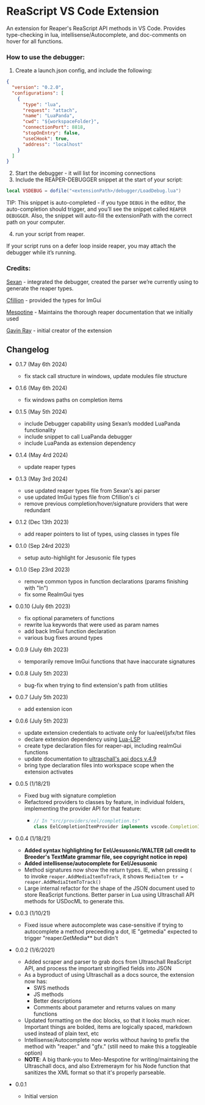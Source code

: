 # ReaScript VS Code Extension

An extension for Reaper's ReaScript API methods in VS Code.
Provides type-checking in lua, intellisense/Autocomplete, and doc-comments on hover for all functions.

### How to use the debugger:

1. Create a launch.json config, and include the following:

```json
{
  "version": "0.2.0",
  "configurations": [
    {
      "type": "lua",
      "request": "attach",
      "name": "LuaPanda",
      "cwd": "${workspaceFolder}",
      "connectionPort": 8818,
      "stopOnEntry": false,
      "useCHook": true,
      "address": "localhost"
    }
  ]
}
```

2. Start the debugger - it will list for incoming connections
3. Include the REAPER-DEBUGGER snippet at the start of your script:

```lua
local VSDEBUG = dofile("<extensionPath>/debugger/LoadDebug.lua")
```

TIP: This snippet is auto-completed - if you type `DEBUG` in the editor, the auto-completion should trigger, and you’ll see the snippet called `REAPER DEBUGGER`. Also, the snippet will auto-fill the extensionPath with the correct path on your computer.

4. run your script from reaper.

If your script runs on a defer loop inside reaper, you may attach the debugger while it’s running.

### Credits:

[Sexan](https://github.com/GoranKovac) - integrated the debugger, created the parser we’re currently using to generate the reaper types.

[Cfillion](https://github.com/cfillion) - provided the types for ImGui

[Mespotine](https://github.com/mespotine) - Maintains the thorough reaper documentation that we initially used

[Gavin Ray](https://github.com/GavinRay97) - initial creator of the extension

## Changelog

- 0.1.7 (May 6th 2024)
  - fix stack call structure in windows, update modules file structure
- 0.1.6 (May 6th 2024)
  - fix windows paths on completion items
- 0.1.5 (May 5th 2024)
  - include Debugger capability using Sexan’s modded LuaPanda functionality
  - include snippet to call LuaPanda debugger
  - include LuaPanda as extension dependency
- 0.1.4 (May 4rd 2024)
  - update reaper types
- 0.1.3 (May 3rd 2024)
  - use updated reaper types file from Sexan's api parser
  - use updated ImGui types file from Cfillion's ci
  - remove previous completion/hover/signature providers that were redundant
- 0.1.2 (Dec 13th 2023)
  - add reaper pointers to list of types, using classes in types file
- 0.1.0 (Sep 24rd 2023)
  - setup auto-highlight for Jesusonic file types
- 0.1.0 (Sep 23rd 2023)
  - remove common typos in function declarations (params finishing with "In")
  - fix some ReaImGui tyes
- 0.0.10 (July 6th 2023)
  - fix optional parameters of functions
  - rewrite lua keywords that were used as param names
  - add back ImGui function declaration
  - various bug fixes around types

- 0.0.9 (July 6th 2023)
  - temporarily remove ImGui functions that have inaccurate signatures

- 0.0.8 (July 5th 2023)
  - bug-fix when trying to find extension's path from utilities

- 0.0.7 (July 5th 2023)
  - add extension icon

- 0.0.6 (July 5th 2023)
  - update extension credentials to activate only for lua/eel/jsfx/txt files
  - declare extension dependency using [Lua-LSP](https://github.com/LuaLS/lua-language-server)
  - create type declaration files for reaper-api, including reaImGui functions
  - update documentation to [ultraschall's api docs v.4.9](https://github.com/Ultraschall/ultraschall-lua-api-for-reaper/releases/tag/4.9)
  - bring type declaration files into workspace scope when the extension activates
- 0.0.5 (1/18/21)
  - Fixed bug with signature completion
  - Refactored providers to classes by feature, in individual folders, implementing the provider API for that feature:
    - ```ts
      // In "src/providers/eel/completion.ts"
      class EelCompletionItemProvider implements vscode.CompletionItemProvider {}
      ```

- 0.0.4 (1/18/21)

  - **Added syntax highlighting for Eel/Jesusonic/WALTER (all credit to Breeder's TextMate grammar file, see copyright notice in repo)**
  - **Added intellisense/autocomplete for Eel/Jesusonic**
  - Method signatures now show the return types. IE, when pressing `(` to invoke `reaper.AddMediaItemToTrack`, it shows `MediaItem tr = reaper.AddMediaItemToTrack()`
  - Large internal refactor for the shape of the JSON document used to store ReaScript functions. Better parser in Lua using Ultraschall API methods for USDocML to generate this.

- 0.0.3 (1/10/21)

  - Fixed issue where autocomplete was case-sensitive if trying to autocomplete a method preceeding a dot, IE "getmedia" expected to trigger "reaper.GetMedia\*\* but didn't

- 0.0.2 (1/6/2021)

  - Added scraper and parser to grab docs from Ultraschall ReaScript API, and process the important stringified fields into JSON
  - As a byproduct of using Ultraschall as a docs source, the extension now has:
    - SWS methods
    - JS methods
    - Better descriptions
    - Comments about parameter and returns values on many functions
  - Updated formatting on the doc blocks, so that it looks much nicer. Important things are bolded, items are logically spaced, markdown used instead of plain text, etc
  - Intellisense/Autocomplete now works without having to prefix the method with "reaper." and "gfx." (still need to make this a toggleable option)
  - **NOTE**: A big thank-you to Meo-Mespotine for writing/maintaining the Ultraschall docs, and also Extremeraym for his Node function that sanitizes the XML format so that it's properly parseable.

- 0.0.1
  - Initial version
